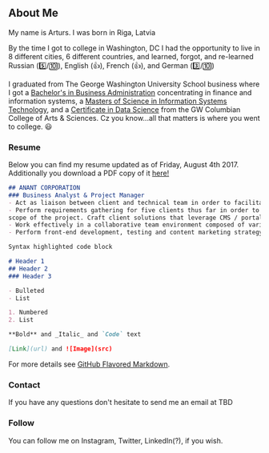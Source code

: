 ## About Me

My name is Arturs. I was born in Riga, Latvia

<!--<iframe width="420" height="315" src="https://www.google.com/maps/embed?pb=!1m18!1m12!1m3!1d278360.92585341353!2d23.850081744067825!3d56.97116141078604!2m3!1f0!2f0!3f0!3m2!1i1024!2i768!4f13.1!3m3!1m2!1s0x46eecfb0e5073ded%3A0x400cfcd68f2fe30!2sRiga%2C+Latvia!5e0!3m2!1sen!2sus!4v1501877805075" frameborder="0" allowfullscreen  align="right" marginwidth="10"></iframe>-->

By the time I got to college in Washington, DC I had the opportunity to live in 8 different cities, 6 different countries, and learned, forgot, and re-learned Russian (:five:/:keycap_ten:), English (:thumbsup:), French (:thumbsup:), and German (:three:/:keycap_ten:) 

I graduated from The George Washington University School business where I got a [Bachelor's in Business Administration](https://business.gwu.edu/academics/programs/undergraduate/bba) concentrating in finance and information systems, a [Masters of Science in Information Systems Technology](https://business.gwu.edu/academics/programs/specialized-masters/msist), and a [Certificate in Data Science](https://datasci.columbian.gwu.edu/) from the GW Columbian College of Arts & Sciences. Cz you know...all that matters is where you went to college. :smiley:

### Resume

Below you can find my resume updated as of Friday, August 4th 2017. Additionally you download a PDF copy of it [here!](#)

```markdown
## ANANT CORPORATION 
### Business Analyst & Project Manager
- Act as liaison between client and technical team in order to facilitate the use of technology to drive critical business goals.
- Perform requirements gathering for five clients thus far in order to ensure timely delivery and client satisfaction while staying within the
scope of the project. Craft client solutions that leverage CMS / portal technology.
- Work effectively in a collaborative team environment composed of various partners and vendors.
- Perform front-end development, testing and content marketing strategy automations for clients. Led and managed development and delivery of new company site.

Syntax highlighted code block

# Header 1
## Header 2
### Header 3

- Bulleted
- List

1. Numbered
2. List

**Bold** and _Italic_ and `Code` text

[Link](url) and ![Image](src)
```

For more details see [GitHub Flavored Markdown](https://guides.github.com/features/mastering-markdown/).

### Contact

If you have any questions don't hesitate to send me an email at TBD

### Follow

You can follow me on Instagram, Twitter, LinkedIn(?), if you wish.
